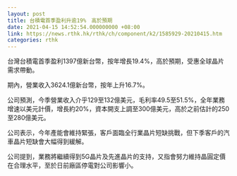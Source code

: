 ```yaml
---
layout: post
title: 台積電首季盈利升逾19%　高於預期
date: 2021-04-15 14:52:54.000000000 +08:00
link: https://news.rthk.hk/rthk/ch/component/k2/1585929-20210415.htm
categories: rthk
---
```


台灣台積電首季盈利1397億新台幣，按年增長19.4%，高於預期，受惠全球晶片需求帶動。

期內，營業收入3624.1億新台幣，按年上升16.7%。

公司預測，今季營業收入介乎129至132億美元，毛利率49.5至51.5%，全年業務增速以美元計價，增長約20%，資本開支上調至300億美元，高於之前估計的250至280億美元。

公司表示，今年產能會維持緊張，客戶面臨全行業晶片短缺挑戰，但下季客戶的汽車晶片短缺會大幅得到緩解。

公司提到，業務將繼續得到5G晶片及先進晶片的支持，又指會努力維持晶圓定價在合理水平，至於日前廠區停電對公司影響小。

